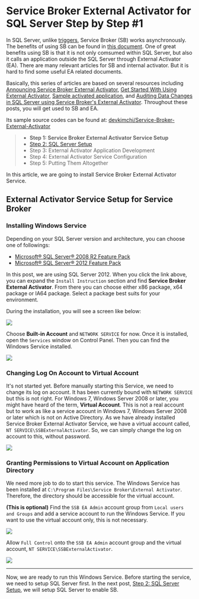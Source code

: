 # Service Broker External Activator for SQL Server Step by Step #1 #

In SQL Server, unlike [triggers](http://msdn.microsoft.com/en-us/library/ms178110(v=sql.110).aspx), Service Broker (SB) works asynchronously. The benefits of using SB can be found in [this document](http://msdn.microsoft.com/en-us/library/ms171578(v=sql.105).aspx). One of great benefits using SB is that it is not only comsumed within SQL Server, but also it calls an application outside the SQL Server through External Activator (EA). There are many relevant articles for SB and internal activator. But it is hard to find some useful EA related documents.

Basically, this series of articles are based on several resources including [Announcing Service Broker External Activator](http://blogs.msdn.com/b/sql_service_broker/archive/2008/11/21/announcing-service-broker-external-activator.aspx), [Get Started With Using External Activator](http://blogs.msdn.com/b/sql_service_broker/archive/2009/05/18/get-started-with-using-external-activator.aspx), [Sample activated application](http://blogs.msdn.com/b/sql_service_broker/archive/2010/03/10/sample-activated-application.aspx), and [Auditing Data Changes in SQL Server using Service Broker's External Activator](http://ajitananthram.wordpress.com/2012/05/26/auditing-external-activator). Throughout these posts, you will get used to SB and EA.

Its sample source codes can be found at: [devkimchi/Service-Broker-External-Activator](https://github.com/devkimchi/Service-Broker-External-Activator)

> * **Step 1: Service Broker External Activator Service Setup**
> * [Step 2: SQL Server Setup](http://devkimchi.com/831/service-broker-external-activator-for-sql-server-step-by-step-2/)
> * Step 3: External Activator Application Development
> * Step 4: External Activator Service Configuration
> * Step 5: Putting Them Altogether

In this article, we are going to install Service Broker External Activator Service.
 

## External Activator Service Setup for Service Broker ##


### Installing Windows Service ###

Depending on your SQL Server version and architecture, you can choose one of followings:

* [Microsoft® SQL Server® 2008 R2 Feature Pack](http://www.microsoft.com/en-us/download/details.aspx?id=16978)
* [Microsoft® SQL Server® 2012 Feature Pack](http://www.microsoft.com/en-us/download/details.aspx?id=29065)

In this post, we are using SQL Server 2012. When you click the link above, you can expand the `Install Instruction` section and find **Service Broker External Activator**. From there you can choose either x86 package, x64 package or IA64 package. Select a package best suits for your environment.

During the installation, you will see a screen like below:

![](http://blob.devkimchi.com/devkimchiwp/2014/11/SSBEAS.Install.01.png)

Choose **Built-in Account** and `NETWORK SERVICE` for now. Once it is installed, open the `Services` window on Control Panel. Then you can find the Windows Service installed.

![](http://blob.devkimchi.com/devkimchiwp/2014/11/SSBEAS.Install.02.png)


### Changing Log On Account to Virtual Account ###

It's not started yet. Before manually starting this Service, we need to change its log on account. It has been currently bound with `NETWORK SERVICE` but this is not right. For Windows 7, Windows Server 2008 or later, you might have heard of the term, **Virtual Account**. This is not a real account but to work as like a service account in Windows 7, Windows Server 2008 or later which is not on Active Directory. As we have already installed Service Broker External Activator Service, we have a virtual account called, `NT SERVICE\SSBExternalActivator`. So, we can simply change the log on account to this, without password.

![](http://blob.devkimchi.com/devkimchiwp/2014/11/SSBEAS.Install.03.png)


### Granting Permissions to Virtual Account on Application Directory ###

We need more job to do to start this service. The Windows Service has been installed at `C:\Program Files\Service Broker\External Activator`. Therefore, the directory should be accessible for the virtual account.

**(This is optional)** Find the `SSB EA Admin` account group from `Local users and Groups` and add a service account to run the Windows Service. If you want to use the virtual account only, this is not necessary.

![](http://blob.devkimchi.com/devkimchiwp/2014/11/SSBEAS.Install.04.png)

Allow `Full Control` onto the `SSB EA Admin` account group and the virtual account, `NT SERVICE\SSBExternalActivator`.

![](http://blob.devkimchi.com/devkimchiwp/2014/11/SSBEAS.Install.05.png)


---
Now, we are ready to run this Windows Service. Before starting the service, we need to setup SQL Server first. In the next post, [Step 2: SQL Server Setup](http://devkimchi.com/831/service-broker-external-activator-for-sql-server-step-by-step-2/), we will setup SQL Server to enable SB.
